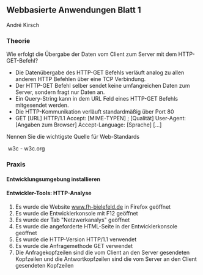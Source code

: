 ## Webbasierte Anwendungen Blatt 1

André Kirsch



### Theorie

Wie erfolgt die Übergabe der Daten vom Client zum Server mit dem HTTP-GET-Befehl?

- Die Datenübergabe des HTTP-GET Befehls verläuft analog zu allen anderen HTTP Befehlen über eine TCP Verbindung.
- Der HTTP-GET Befehl selber sendet keine umfangreichen Daten zum Server, sondern fragt nur Daten an.
- Ein Query-String kann in dem URL Feld eines HTTP-GET Befehls mitgesendet werden.
- Die HTTP-Kommunikation verläuft standardmäßig über Port 80
- GET [URL] HTTP/1.1
  Accept: [MIME-TYPEN] ; [Qualität]
  User-Agent: [Angaben zum Browser]
  Accept-Language: [Sprache]
  [...]

Nennen Sie die wichtigste Quelle für Web-Standards

​	w3c - w3c.org



### Praxis

#### Entwicklungsumgebung installieren



#### Entwickler-Tools: HTTP-Analyse

1. Es wurde die Website www.fh-bielefeld.de in Firefox geöffnet
2. Es wurde die Entwicklerkonsole mit F12 geöffnet
3. Es wurde der Tab "Netzwerkanalys" geöffnet
4. Es wurde die angeforderte HTML-Seite in der Entwicklerkonsole geöffnet
5. Es wurde die HTTP-Version HTTP/1.1 verwendet
6. Es wurde die Anfragemethode GET verwendet
7. Die Anfragekopfzeilen sind die vom Client an den Server gesendeten Kopfzeilen und die Antwortkopfzeilen sind die vom Server an den Client gesendeten Kopfzeilen